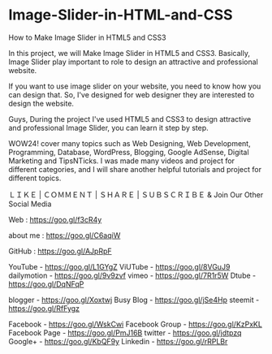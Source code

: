 # Image-Slider-in-HTML-and-CSS
How to Make Image Slider in HTML5 and CSS3

In this project, we will Make Image Slider in HTML5 and CSS3. Basically, Image Slider play important to role to design an attractive and professional website.

If you want to use image slider on your website, you need to know how you can design that. So, I've designed for web designer they are interested to design the website.

Guys, During the project I've used HTML5 and CSS3 to design attractive and professional Image Slider, you can learn it step by step.


WOW24! cover many topics such as Web Designing, Web Development, Programming, Database, WordPress, Blogging, Google AdSense, Digital Marketing and TipsNTicks. I was made many videos and project for different categories, and I will share another helpful tutorials and project for different topics. 

ＬＩＫＥ | ＣＯＭＭＥＮＴ | ＳＨＡＲＥ | ＳＵＢＳＣＲＩＢＥ & Join Our Other Social Media

Web : https://goo.gl/f3cR4y

about me : https://goo.gl/C6aqiW

GitHub : https://goo.gl/AJpRpF

YouTube - https://goo.gl/L1GYgZ
ViUTube - https://goo.gl/8VGuJ9
dailymotion - https://goo.gl/9v9zvf
vimeo - https://goo.gl/7R1r5W
Dtube - https://goo.gl/DqNFqP

blogger - https://goo.gl/Xoxtwj
Busy Blog - https://goo.gl/jSe4Hp
steemit - https://goo.gl/RfFygz

Facebook - https://goo.gl/WskCwi
Facebook Group - https://goo.gl/KzPxKL
Facebook Page - https://goo.gl/PmJ16B
twitter - https://goo.gl/jdtpzq
Google+ - https://goo.gl/KbQF9y
Linkedin - https://goo.gl/rRPLBr
